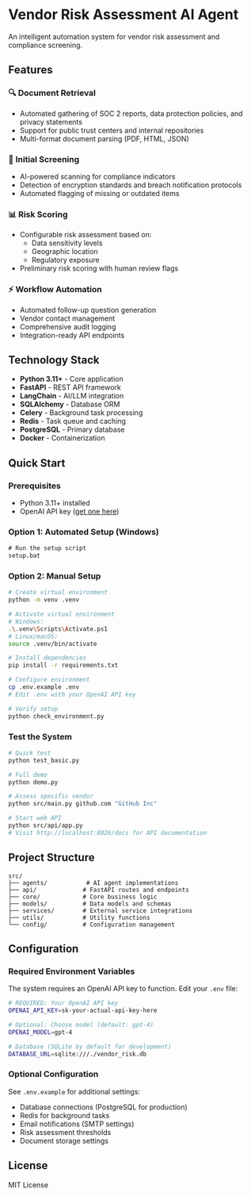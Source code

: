 ﻿# Vendor Risk Assessment AI Agent

An intelligent automation system for vendor risk assessment and compliance screening.

## Features

### 🔍 Document Retrieval
- Automated gathering of SOC 2 reports, data protection policies, and privacy statements
- Support for public trust centers and internal repositories
- Multi-format document parsing (PDF, HTML, JSON)

### 🔬 Initial Screening
- AI-powered scanning for compliance indicators
- Detection of encryption standards and breach notification protocols
- Automated flagging of missing or outdated items

### 📊 Risk Scoring
- Configurable risk assessment based on:
  - Data sensitivity levels
  - Geographic location
  - Regulatory exposure
- Preliminary risk scoring with human review flags

### ⚡ Workflow Automation
- Automated follow-up question generation
- Vendor contact management
- Comprehensive audit logging
- Integration-ready API endpoints

## Technology Stack

- **Python 3.11+** - Core application
- **FastAPI** - REST API framework
- **LangChain** - AI/LLM integration
- **SQLAlchemy** - Database ORM
- **Celery** - Background task processing
- **Redis** - Task queue and caching
- **PostgreSQL** - Primary database
- **Docker** - Containerization

## Quick Start

### Prerequisites
- Python 3.11+ installed
- OpenAI API key ([get one here](https://platform.openai.com/api-keys))

### Option 1: Automated Setup (Windows)
```cmd
# Run the setup script
setup.bat
```

### Option 2: Manual Setup
```bash
# Create virtual environment
python -m venv .venv

# Activate virtual environment
# Windows:
.\.venv\Scripts\Activate.ps1
# Linux/macOS:
source .venv/bin/activate

# Install dependencies
pip install -r requirements.txt

# Configure environment
cp .env.example .env
# Edit .env with your OpenAI API key

# Verify setup
python check_environment.py
```

### Test the System
```bash
# Quick test
python test_basic.py

# Full demo
python demo.py

# Assess specific vendor
python src/main.py github.com "GitHub Inc"

# Start web API
python src/api/app.py
# Visit http://localhost:8026/docs for API documentation
```

## Project Structure

```
src/
├── agents/           # AI agent implementations
├── api/             # FastAPI routes and endpoints
├── core/            # Core business logic
├── models/          # Data models and schemas
├── services/        # External service integrations
├── utils/           # Utility functions
└── config/          # Configuration management
```

## Configuration

### Required Environment Variables
The system requires an OpenAI API key to function. Edit your `.env` file:

```bash
# REQUIRED: Your OpenAI API key
OPENAI_API_KEY=sk-your-actual-api-key-here

# Optional: Choose model (default: gpt-4)
OPENAI_MODEL=gpt-4

# Database (SQLite by default for development)
DATABASE_URL=sqlite:///./vendor_risk.db
```

### Optional Configuration
See `.env.example` for additional settings:
- Database connections (PostgreSQL for production)
- Redis for background tasks
- Email notifications (SMTP settings)
- Risk assessment thresholds
- Document storage settings

## License

MIT License
